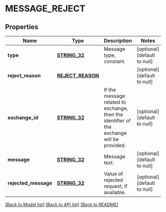 # MESSAGE_REJECT

## Properties
Name | Type | Description | Notes
------------ | ------------- | ------------- | -------------
**type** | [**STRING_32**](STRING_32.md) | Message type, constant. | [optional] [default to null]
**reject_reason** | [**REJECT_REASON**](RejectReason.md) |  | [optional] [default to null]
**exchange_id** | [**STRING_32**](STRING_32.md) | If the message related to exchange, then the identifier of the exchange will be provided. | [optional] [default to null]
**message** | [**STRING_32**](STRING_32.md) | Message text. | [optional] [default to null]
**rejected_message** | [**STRING_32**](STRING_32.md) | Value of rejected request, if available. | [optional] [default to null]

[[Back to Model list]](../README.md#documentation-for-models) [[Back to API list]](../README.md#documentation-for-api-endpoints) [[Back to README]](../README.md)


